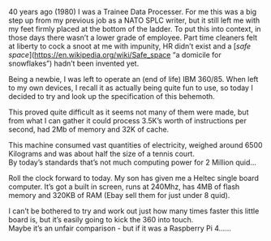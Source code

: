 40 years ago  (1980) I was a Trainee Data Processer. For me this was a big step up from my previous job as a NATO SPLC writer, but 
it still left me with my feet firmly placed at the bottom of the ladder.  To put this into context, in those days there wasn’t a 
lower grade of employee. Part time cleaners felt at liberty to cock a snoot at me with impunity, HR didn’t exist and a [_safe space_](https://en.wikipedia.org/wiki/Safe_space “a domicile for snowflakes”) hadn’t been invented yet.  

Being a newbie, I was left to operate an (end of life) IBM 360/85. When left to my own devices, I recall it as actually being quite 
fun to use, so today I decided to try and look up the specification of this behemoth.  

This proved quite difficult as it seems not many of them were made, but from what I can gather it could process 3.5K’s worth of 
instructions per second, had 2Mb of memory and 32K of cache. 

This machine consumed vast quantities of electricity, weighed around 6500 Kilograms and was about half the size of a tennis court.  
By today’s standards that’s not much computing power for 2 Million quid...

Roll the clock forward to today. My son has given me a Heltec single board computer. It’s got a built in screen, runs at 240Mhz, 
has 4MB of flash memory and 320KB of RAM (Ebay sell them for  just under 8 quid). 

I can’t be bothered to try and work out just how many times faster this little board is,  but it’s easily going to kick the 360 into touch.  
Maybe it’s an unfair comparison - but if it was a Raspberry Pi 4…...
